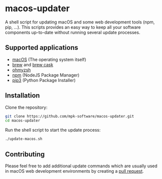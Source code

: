 # macos-updater
A shell script for updating macOS and some web development tools (npm, pip, ...). This scripts provides an easy way to keep all your software components up-to-date without running several update processes.

## Supported applications
- [macOS](https://support.apple.com/de-de/HT201541) (The operating system itself)
- [brew](https://github.com/Homebrew/brew) and [brew cask](https://github.com/Homebrew/homebrew-cask)
- [ohmyzsh](https://github.com/ohmyzsh/ohmyzsh)
- [npm](https://github.com/npm/npm) (NodeJS Package Manager)
- [pip3](https://github.com/pypa/pip) (Python Package Installer)

## Installation
Clone the repository:
```sh
git clone https://github.com/mpk-software/macos-updater.git
cd macos-updater
```

Run the shell script to start the update process:
```sh
./update-macos.sh
```

## Contributing
Please feel free to add additional update commands which are usually used in macOS web development environments by creating a [pull request](https://github.com/mpk-software/macos-updater/pulls).
